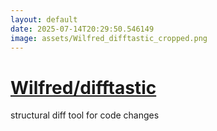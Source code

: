 ```yaml
---
layout: default
date: 2025-07-14T20:29:50.546149
image: assets/Wilfred_difftastic_cropped.png
---
```


# [Wilfred/difftastic](https://github.com/Wilfred/difftastic)

structural diff tool for code changes
